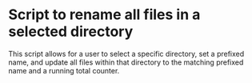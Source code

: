 # Script to rename all files in a selected directory

This script allows for a user to select a specific directory, set a prefixed name, and update all files within that directory to the matching prefixed name and a running total counter.
